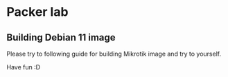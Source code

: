 # Packer lab

## Building Debian 11 image

Please try to following guide for building Mikrotik image and try to yourself.

Have fun :D
